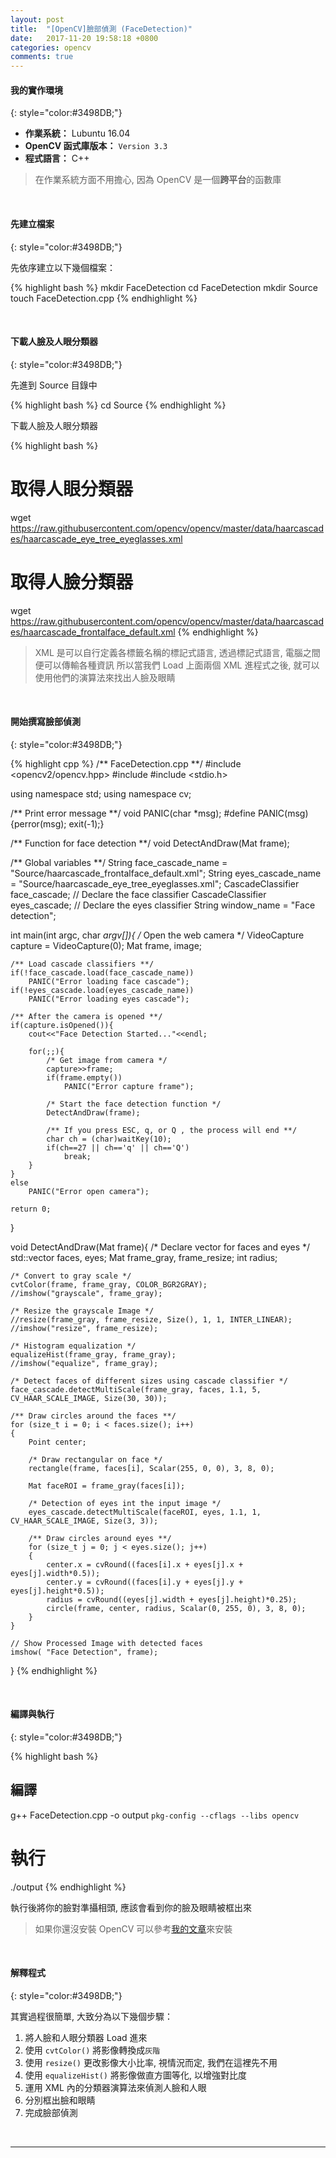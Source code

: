 ```yaml
---
layout: post
title:  "[OpenCV]臉部偵測 (FaceDetection)"
date:   2017-11-20 19:58:18 +0800
categories: opencv
comments: true
---
```

#### 我的實作環境
{: style="color:#3498DB;"}

- **作業系統：** Lubuntu 16.04
- **OpenCV 函式庫版本：** `Version 3.3`
- **程式語言：** C++

> 在作業系統方面不用擔心, 因為 OpenCV 是一個**跨平台**的函數庫

<br/>

#### 先建立檔案
{: style="color:#3498DB;"}

先依序建立以下幾個檔案： 

{% highlight bash %}
mkdir FaceDetection
cd FaceDetection
mkdir Source
touch FaceDetection.cpp
{% endhighlight %}

<br/>

#### 下載人臉及人眼分類器
{: style="color:#3498DB;"}

先進到 Source 目錄中

{% highlight bash %}
cd Source
{% endhighlight %}

下載人臉及人眼分類器

{% highlight bash %}
# 取得人眼分類器
wget https://raw.githubusercontent.com/opencv/opencv/master/data/haarcascades/haarcascade_eye_tree_eyeglasses.xml

# 取得人臉分類器
wget https://raw.githubusercontent.com/opencv/opencv/master/data/haarcascades/haarcascade_frontalface_default.xml
{% endhighlight %}

> XML 是可以自行定義各標籤名稱的標記式語言, 透過標記式語言, 電腦之間便可以傳輸各種資訊
> 所以當我們 Load 上面兩個 XML 進程式之後, 就可以使用他們的演算法來找出人臉及眼睛

<br/>

#### 開始撰寫臉部偵測
{: style="color:#3498DB;"}

{% highlight cpp %}
/** FaceDetection.cpp **/
#include <opencv2/opencv.hpp>
#include <iostream>
#include <stdio.h>

using namespace std;
using namespace cv;

/** Print error message **/
void PANIC(char *msg);
#define PANIC(msg){perror(msg); exit(-1);}

/** Function for face detection **/
void DetectAndDraw(Mat frame);

/** Global variables **/
String face_cascade_name = "Source/haarcascade_frontalface_default.xml";
String eyes_cascade_name = "Source/haarcascade_eye_tree_eyeglasses.xml";
CascadeClassifier face_cascade; // Declare the face classifier
CascadeClassifier eyes_cascade; // Declare the eyes classifier
String window_name = "Face detection";

int main(int argc, char *argv[]){
	/* Open the web camera */
	VideoCapture capture = VideoCapture(0);
	Mat frame, image;
	
	/** Load cascade classifiers **/
	if(!face_cascade.load(face_cascade_name))
		PANIC("Error loading face cascade");
	if(!eyes_cascade.load(eyes_cascade_name))
		PANIC("Error loading eyes cascade");
	
	/** After the camera is opened **/
	if(capture.isOpened()){
		cout<<"Face Detection Started..."<<endl;

		for(;;){
			/* Get image from camera */
			capture>>frame; 			
			if(frame.empty())
				PANIC("Error capture frame");
			
			/* Start the face detection function */
			DetectAndDraw(frame);
			
			/** If you press ESC, q, or Q , the process will end **/
			char ch = (char)waitKey(10);
			if(ch==27 || ch=='q' || ch=='Q')
				break;
		}
	}
	else
		PANIC("Error open camera");
	
	return 0;
}

void DetectAndDraw(Mat frame){
    /* Declare vector for faces and eyes */
    std::vector<Rect> faces, eyes;
    Mat frame_gray, frame_resize;
    int radius;
	
    /* Convert to gray scale */
    cvtColor(frame, frame_gray, COLOR_BGR2GRAY);
    //imshow("grayscale", frame_gray);
	
    /* Resize the grayscale Image */
    //resize(frame_gray, frame_resize, Size(), 1, 1, INTER_LINEAR);
    //imshow("resize", frame_resize);
	
    /* Histogram equalization */
    equalizeHist(frame_gray, frame_gray);
    //imshow("equalize", frame_gray);
	
    /* Detect faces of different sizes using cascade classifier */
    face_cascade.detectMultiScale(frame_gray, faces, 1.1, 5, CV_HAAR_SCALE_IMAGE, Size(30, 30));
	
    /** Draw circles around the faces **/
    for (size_t i = 0; i < faces.size(); i++)
    {
        Point center;
 
        /* Draw rectangular on face */
        rectangle(frame, faces[i], Scalar(255, 0, 0), 3, 8, 0);

        Mat faceROI = frame_gray(faces[i]);

        /* Detection of eyes int the input image */
        eyes_cascade.detectMultiScale(faceROI, eyes, 1.1, 1, CV_HAAR_SCALE_IMAGE, Size(3, 3)); 
         
        /** Draw circles around eyes **/
        for (size_t j = 0; j < eyes.size(); j++) 
        {
            center.x = cvRound((faces[i].x + eyes[j].x + eyes[j].width*0.5));
            center.y = cvRound((faces[i].y + eyes[j].y + eyes[j].height*0.5));
            radius = cvRound((eyes[j].width + eyes[j].height)*0.25);
            circle(frame, center, radius, Scalar(0, 255, 0), 3, 8, 0);
        }
    }
 
    // Show Processed Image with detected faces
    imshow( "Face Detection", frame);
}
{% endhighlight %}

<br/>

#### 編譯與執行
{: style="color:#3498DB;"}

{% highlight bash %}
## 編譯
g++ FaceDetection.cpp -o output `pkg-config --cflags --libs opencv`

# 執行
./output
{% endhighlight %}

執行後將你的臉對準攝相頭, 應該會看到你的臉及眼睛被框出來

> 如果你還沒安裝 OpenCV 可以參考[我的文章](https://wenyuangg.github.io/opencv/installation/2017/12/25/opencv-installation.html)來安裝

<br/>

#### 解釋程式
{: style="color:#3498DB;"}

其實過程很簡單, 大致分為以下幾個步驟： 

1. 將人臉和人眼分類器 Load 進來
2. 使用 `cvtColor()` 將影像轉換成`灰階`
3. 使用 `resize()` 更改影像大小比率, 視情況而定, 我們在這裡先不用
4. 使用 `equalizeHist()` 將影像做直方圖等化, 以增強對比度
5. 運用 XML 內的分類器演算法來偵測人臉和人眼
6. 分別框出臉和眼睛
7. 完成臉部偵測

<br/>

---
